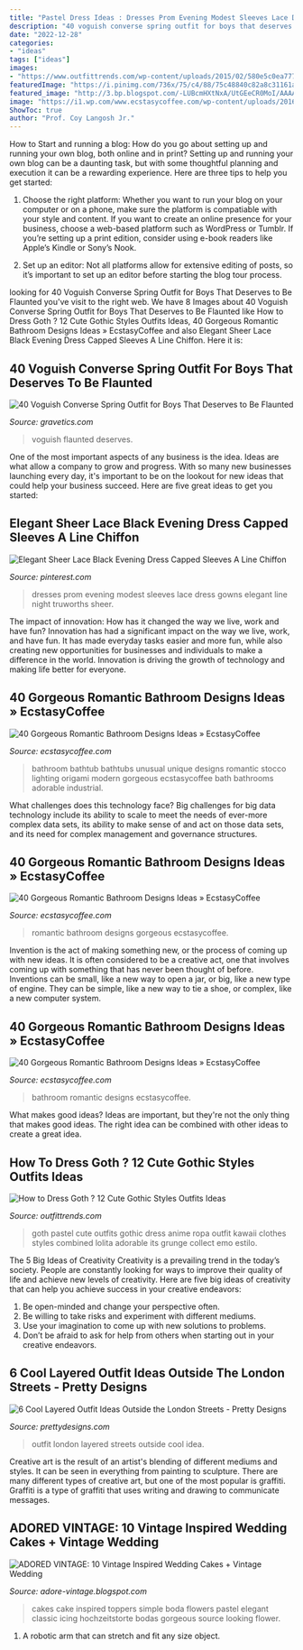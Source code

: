 ```yaml
---
title: "Pastel Dress Ideas : Dresses Prom Evening Modest Sleeves Lace Dress Gowns Elegant Line Night Truworths Sheer"
description: "40 voguish converse spring outfit for boys that deserves to be flaunted"
date: "2022-12-28"
categories:
- "ideas"
tags: ["ideas"]
images:
- "https://www.outfittrends.com/wp-content/uploads/2015/02/580e5c0ea777339ff2612f7e75c9cfd8.jpg"
featuredImage: "https://i.pinimg.com/736x/75/c4/88/75c48840c82a8c31161ab6849ac33ec4--black-evening-dresses-black-prom-dresses.jpg"
featured_image: "http://3.bp.blogspot.com/-LUBcmHXtNxA/UtGEeCR0MoI/AAAAAAAAAkQ/fSeVny3f7Z0/s1600/12.jpg"
image: "https://i1.wp.com/www.ecstasycoffee.com/wp-content/uploads/2016/10/modern-Romantic-bathroom-ideas.jpg?resize=550%2C778"
ShowToc: true
author: "Prof. Coy Langosh Jr."
---
```



How to Start and running a blog: How do you go about setting up and running your own blog, both online and in print?
Setting up and running your own blog can be a daunting task, but with some thoughtful planning and execution it can be a rewarding experience. Here are three tips to help you get started:
1. Choose the right platform: Whether you want to run your blog on your computer or on a phone, make sure the platform is compatiable with your style and content. If you want to create an online presence for your business, choose a web-based platform such as WordPress or Tumblr. If you’re setting up a print edition, consider using e-book readers like Apple’s Kindle or Sony’s Nook.

2. Set up an editor: Not all platforms allow for extensive editing of posts, so it’s important to set up an editor before starting the blog tour process.

	

		
looking for 40 Voguish Converse Spring Outfit for Boys That Deserves to Be Flaunted you've visit to the right web. We have 8 Images about 40 Voguish Converse Spring Outfit for Boys That Deserves to Be Flaunted like How to Dress Goth ? 12 Cute Gothic Styles Outfits Ideas, 40 Gorgeous Romantic Bathroom Designs Ideas » EcstasyCoffee and also Elegant Sheer Lace Black Evening Dress Capped Sleeves A Line Chiffon. Here it is:
		
    
## 40 Voguish Converse Spring Outfit For Boys That Deserves To Be Flaunted

<img loading=lazy src="https://www.gravetics.com/wp-content/uploads/2017/06/Denim-Shirt-With-Jeans-And-White-Converse-768x852.jpg" onerror="this.onerror=null;this.src='https://tse1.mm.bing.net/th?id=OIP.txmHT0b28ggKMvch3Tk2-AHaIN&amp;pid=15.1';" alt="40 Voguish Converse Spring Outfit for Boys That Deserves to Be Flaunted">

_Source: gravetics.com_

>voguish flaunted deserves. 

	

One of the most important aspects of any business is the idea. Ideas are what allow a company to grow and progress. With so many new businesses launching every day, it's important to be on the lookout for new ideas that could help your business succeed. Here are five great ideas to get you started: 

    
## Elegant Sheer Lace Black Evening Dress Capped Sleeves A Line Chiffon

<img loading=lazy src="https://i.pinimg.com/736x/75/c4/88/75c48840c82a8c31161ab6849ac33ec4--black-evening-dresses-black-prom-dresses.jpg" onerror="this.onerror=null;this.src='https://tse1.mm.bing.net/th?id=OIP.f4tmcDXnAGQJslHrqF5x_gAAAA&amp;pid=15.1';" alt="Elegant Sheer Lace Black Evening Dress Capped Sleeves A Line Chiffon">

_Source: pinterest.com_

>dresses prom evening modest sleeves lace dress gowns elegant line night truworths sheer. 

	

The impact of innovation: How has it changed the way we live, work and have fun?
Innovation has had a significant impact on the way we live, work, and have fun. It has made everyday tasks easier and more fun, while also creating new opportunities for businesses and individuals to make a difference in the world. Innovation is driving the growth of technology and making life better for everyone.

    
## 40 Gorgeous Romantic Bathroom Designs Ideas » EcstasyCoffee

<img loading=lazy src="https://i1.wp.com/www.ecstasycoffee.com/wp-content/uploads/2016/10/modern-Romantic-bathroom-ideas.jpg?resize=550%2C778" onerror="this.onerror=null;this.src='https://tse4.mm.bing.net/th?id=OIP.cUXK2aiodd7gOYv0WD7pZwHaKe&amp;pid=15.1';" alt="40 Gorgeous Romantic Bathroom Designs Ideas » EcstasyCoffee">

_Source: ecstasycoffee.com_

>bathroom bathtub bathtubs unusual unique designs romantic stocco lighting origami modern gorgeous ecstasycoffee bath bathrooms adorable industrial. 

	

What challenges does this technology face?
Big challenges for big data technology include its ability to scale to meet the needs of ever-more complex data sets, its ability to make sense of and act on those data sets, and its need for complex management and governance structures.

    
## 40 Gorgeous Romantic Bathroom Designs Ideas » EcstasyCoffee

<img loading=lazy src="https://i0.wp.com/www.ecstasycoffee.com/wp-content/uploads/2016/10/Romantic-Bathroom-Designs-Ideas-10.jpg" onerror="this.onerror=null;this.src='https://tse4.mm.bing.net/th?id=OIP.GmvUUMbKeSOjQoJuwAxhvgHaKG&amp;pid=15.1';" alt="40 Gorgeous Romantic Bathroom Designs Ideas » EcstasyCoffee">

_Source: ecstasycoffee.com_

>romantic bathroom designs gorgeous ecstasycoffee. 

	

Invention is the act of making something new, or the process of coming up with new ideas. It is often considered to be a creative act, one that involves coming up with something that has never been thought of before. Inventions can be small, like a new way to open a jar, or big, like a new type of engine. They can be simple, like a new way to tie a shoe, or complex, like a new computer system.

    
## 40 Gorgeous Romantic Bathroom Designs Ideas » EcstasyCoffee

<img loading=lazy src="https://i1.wp.com/www.ecstasycoffee.com/wp-content/uploads/2016/10/Ultimate-Romantic-Bathroom.jpg" onerror="this.onerror=null;this.src='https://tse1.mm.bing.net/th?id=OIP.JFpU5xhBZuUtC_pCcuTBMwHaLH&amp;pid=15.1';" alt="40 Gorgeous Romantic Bathroom Designs Ideas » EcstasyCoffee">

_Source: ecstasycoffee.com_

>bathroom romantic designs ecstasycoffee. 

	

What makes good ideas?
Ideas are important, but they're not the only thing that makes good ideas. The right idea can be combined with other ideas to create a great idea.

    
## How To Dress Goth ? 12 Cute Gothic Styles Outfits Ideas

<img loading=lazy src="https://www.outfittrends.com/wp-content/uploads/2015/02/580e5c0ea777339ff2612f7e75c9cfd8.jpg" onerror="this.onerror=null;this.src='https://tse3.mm.bing.net/th?id=OIP.dX58tYKmeODw8kFN6qR6ywHaJ6&amp;pid=15.1';" alt="How to Dress Goth ? 12 Cute Gothic Styles Outfits Ideas">

_Source: outfittrends.com_

>goth pastel cute outfits gothic dress anime ropa outfit kawaii clothes styles combined lolita adorable its grunge collect emo estilo. 

	

The 5 Big Ideas of Creativity
Creativity is a prevailing trend in the today’s society. People are constantly looking for ways to improve their quality of life and achieve new levels of creativity. Here are five big ideas of creativity that can help you achieve success in your creative endeavors: 
1. Be open-minded and change your perspective often.
2. Be willing to take risks and experiment with different mediums.
3. Use your imagination to come up with new solutions to problems.
4. Don’t be afraid to ask for help from others when starting out in your creative endeavors.

    
## 6 Cool Layered Outfit Ideas Outside The London Streets - Pretty Designs

<img loading=lazy src="http://www.prettydesigns.com/wp-content/uploads/2014/02/6-Cool-Layered-Outfit-Ideas-Outside-the-London-Streets-6.jpg" onerror="this.onerror=null;this.src='https://tse2.mm.bing.net/th?id=OIP.SVe2Z_v7O4G9SwBynjEhggAAAA&amp;pid=15.1';" alt="6 Cool Layered Outfit Ideas Outside the London Streets - Pretty Designs">

_Source: prettydesigns.com_

>outfit london layered streets outside cool idea. 

	

Creative art is the result of an artist's blending of different mediums and styles. It can be seen in everything from painting to sculpture. There are many different types of creative art, but one of the most popular is graffiti. Graffiti is a type of graffiti that uses writing and drawing to communicate messages.

    
## ADORED VINTAGE: 10 Vintage Inspired Wedding Cakes + Vintage Wedding

<img loading=lazy src="http://3.bp.blogspot.com/-LUBcmHXtNxA/UtGEeCR0MoI/AAAAAAAAAkQ/fSeVny3f7Z0/s1600/12.jpg" onerror="this.onerror=null;this.src='https://tse3.mm.bing.net/th?id=OIP.z75YAuS2151t6P3vH8YjfwHaLH&amp;pid=15.1';" alt="ADORED VINTAGE: 10 Vintage Inspired Wedding Cakes + Vintage Wedding">

_Source: adore-vintage.blogspot.com_

>cakes cake inspired toppers simple boda flowers pastel elegant classic icing hochzeitstorte bodas gorgeous source looking flower. 

	

1. A robotic arm that can stretch and fit any size object.

